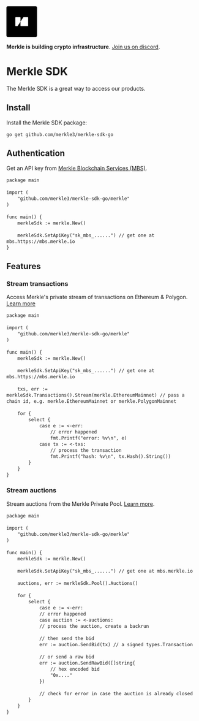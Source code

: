 <img src="public/merkle-large.png" width="80" height="80" style="border-radius: 4px"/>

**Merkle is building crypto infrastructure**. [Join us on discord](https://discord.gg/Q9Dc7jVX6c).

# Merkle SDK

The Merkle SDK is a great way to access our products.

## Install

Install the Merkle SDK package:

```
go get github.com/merkle3/merkle-sdk-go
```

## Authentication

Get an API key from [Merkle Blockchain Services (MBS)](https://mbs.merkle.io).

```golang
package main

import (
    "github.com/merkle3/merkle-sdk-go/merkle"
)

func main() {
    merkleSdk := merkle.New()

    merkleSdk.SetApiKey("sk_mbs_......") // get one at mbs.https://mbs.merkle.io
}
```

## Features

### Stream transactions

Access Merkle's private stream of transactions on Ethereum & Polygon. [Learn more](https://docs.merkle.io/transaction-network/what-is-transaction-network)

```golang
package main

import (
    "github.com/merkle3/merkle-sdk-go/merkle"
)

func main() {
    merkleSdk := merkle.New()

    merkleSdk.SetApiKey("sk_mbs_......") // get one at mbs.https://mbs.merkle.io

    txs, err := merkleSdk.Transactions().Stream(merkle.EthereumMainnet) // pass a chain id, e.g. merkle.EthereumMainnet or merkle.PolygonMainnet

    for {
        select {
            case e := <-err:
			    // error happened
			    fmt.Printf("error: %v\n", e)
            case tx := <-txs:
                // process the transaction
                fmt.Printf("hash: %v\n", tx.Hash().String())
        }
    }
}
```

### Stream auctions

Stream auctions from the Merkle Private Pool. [Learn more](https://docs.merkle.io/private-pool/what-is-private-mempool).

```golang
package main

import (
    "github.com/merkle3/merkle-sdk-go/merkle"
)

func main() {
    merkleSdk := merkle.New()

    merkleSdk.SetApiKey("sk_mbs_......") // get one at mbs.merkle.io

    auctions, err := merkleSdk.Pool().Auctions()

    for {
        select {
            case e := <-err:
            // error happened
            case auction := <-auctions:
            // process the auction, create a backrun

            // then send the bid
            err := auction.SendBid(tx) // a signed types.Transaction

            // or send a raw bid
            err := auction.SendRawBid([]string{
                // hex encoded bid
                "0x...."
            })

            // check for error in case the auction is already closed
        }
    }
}
```

<!-- ### Send bundles

Send bundles to Merkle's high performance low latency builder.

```golang
package main

import (
    "github.com/merkle3/merkle-sdk-go/merkle"
)

func main() {
    merkleSdk := merkle.New()

    merkleSdk.SetApiKey("sk_mbs_......") // get one at mbs.merkle.io

    builder := merkleSdk.Builder()

    err := builder.SendBundle(&merkle.Bundle{
        Transactions: []merkle.BundleTx{
            merkle.Tx(tx).CanRevert(),
            merkle.RawTx("0x.....")
        },
        TargetBlock: 300000,
    })

    // check for error
}
``` -->
